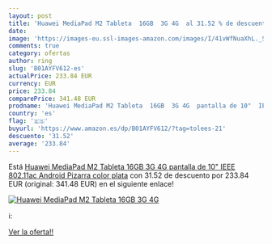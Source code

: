 ```yaml
---
layout: post
title: 'Huawei MediaPad M2 Tableta  16GB  3G 4G  al 31.52 % de descuento'
date: 
image: 'https://images-eu.ssl-images-amazon.com/images/I/41vWfNuaXhL._SL200_.jpg'
comments: true
category: ofertas
author: ring
slug: 'B01AYFV612-es'
actualPrice: 233.84 EUR
currency: EUR
price: 233.84
comparePrice: 341.48 EUR
prodname: 'Huawei MediaPad M2 Tableta  16GB  3G 4G  pantalla de 10"  IEEE 802.11ac  Android  Pizarra  color plata'
country: 'es'
flag: '🇪🇸'
buyurl: 'https://www.amazon.es/dp/B01AYFV612/?tag=tolees-21'
descuento: '31.52'
average: '233.84'
---
```


Está [Huawei MediaPad M2 Tableta  16GB  3G 4G  pantalla de 10"  IEEE 802.11ac  Android  Pizarra  color plata](https://www.amazon.es/dp/B01AYFV612/?tag=tolees-21) con 31.52 de descuento por 233.84 EUR (original: 341.48 EUR) en el siguiente enlace!

[![Huawei MediaPad M2 Tableta  16GB  3G 4G ](https://images-eu.ssl-images-amazon.com/images/I/41vWfNuaXhL._SL200_.jpg)](https://www.amazon.es/dp/B01AYFV612/?tag=tolees-21)

ℹ️:


[Ver la oferta!!](https://www.amazon.es/dp/B01AYFV612/?tag=tolees-21)
